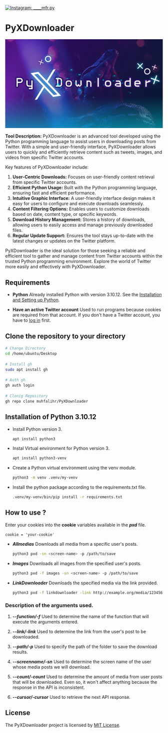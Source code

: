 [![Instagram: ____mfr.py](https://img.shields.io/badge/Instagram-Follow%20Me-blue?style=social&logo=instagram)](https://www.instagram.com/_____mfr.py/)

# PyXDownloader

![ProjectImage](https://github.com/muhfalihr/mystorage/blob/master/20240109_202619.jpg)

**Tool Description:**
PyXDownloader is an advanced tool developed using the Python programming language to assist users in downloading posts from Twitter. With a simple and user-friendly interface, PyXDownloader allows users to quickly and efficiently retrieve content such as tweets, images, and videos from specific Twitter accounts.

Key features of PyXDownloader include:

1. **User-Centric Downloads:** Focuses on user-friendly content retrieval from specific Twitter accounts.
2. **Efficient Python Usage:** Built with the Python programming language, ensuring fast and efficient performance.
3. **Intuitive Graphic Interface:** A user-friendly interface design makes it easy for users to configure and execute downloads seamlessly.
4. **Content Filtering Options:** Enables users to customize downloads based on date, content type, or specific keywords.
5. **Download History Management:** Stores a history of downloads, allowing users to easily access and manage previously downloaded files.
6. **Regular Update Support:** Ensures the tool stays up-to-date with the latest changes or updates on the Twitter platform.

PyXDownloader is the ideal solution for those seeking a reliable and efficient tool to gather and manage content from Twitter accounts within the trusted Python programming environment. Explore the world of Twitter more easily and effectively with PyXDownloader.

## Requirements

- **Python**
  Already installed Python with version 3.10.12. See the [Installation and Setting up Python]().

- **Have an active Twitter account**
  Used to run programs because cookies are required from that account. If you don't have a Twitter account, you have to [log in](https://twitter.com/login) first.

## Clone the repository to your directory

```sh
# Change Directory
cd /home/ubuntu/Desktop

# Install gh
sudo apt install gh

# Auth gh
gh auth login

# Clonig Repository
gh repo clone muhfalihr/PyXDownloader
```

## Installation of Python 3.10.12

- Install Python version 3.

  ```sh
  apt install python3
  ```

- Instal Virtual environment for Python version 3.

  ```sh
  apt install python3-venv
  ```

- Create a Python virtual environment using the venv module.

  ```sh
  python3 -m venv .venv/my-venv
  ```

- Install the python package according to the requirements.txt file.
  ```sh
  .venv/my-venv/bin/pip install -r requirements.txt
  ```

## How to use ?

Enter your cookies into the **cookie** variables available in the **_pxd_** file.

```
cookie = 'your-cookie'
```

- **_Allmedias_**
  Downloads all media from a specific user's posts.

  ```sh
  python3 pxd -sn <screen-name> -p /path/to/save
  ```

- **_Images_**
  Downloads all images from the specified user's posts.

  ```sh
  python3 pxd -f images -sn <screen-name> -p /path/to/save
  ```

- **_LinkDownloader_**
  Downloads the specified media via the link provided.
  ```sh
  python3 pxd -f linkdownloader -link http://example.org/media/12345678/abcdefg.jpg -p /path/to/save
  ```

### Description of the arguments used.

1. **_--function/-f_**
   Used to determine the name of the function that will execute the arguments entered.

2. **_--link/-link_**
   Used to determine the link from the user's post to be downloaded.

3. **_--path/-p_**
   Used to specify the path of the folder to save the download results.

4. **_--screenname/-sn_**
   Used to determine the screen name of the user whose media posts we will download.

5. **_--count/-count_**
   Used to determine the amount of media from user posts that will be downloaded. Even so, it won't affect anything because the response in the API is inconsistent.

6. **_--cursor/-cursor_**
   Used to retrieve the next API response.

## License

The PyXDownloader project is licensed by [MIT License](https://github.com/muhfalihr/PyXDownloader/blob/master/LICENSE).

